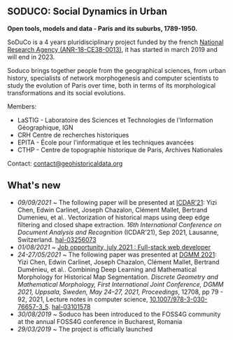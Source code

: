 ## SODUCO: Social Dynamics in Urban 
**Open tools, models and data - Paris and its suburbs, 1789-1950.**

SoDuCo is a 4 years pluridisciplinary project funded by the french [National Research Agency (ANR-18-CE38-0013)](https://anr.fr/Projet-ANR-18-CE38-0013), it has started in march 2019 and will end in 2023.

Soduco brings together people from the geographical sciences, from urban history, specialists of network morphogenesis and computer scientists to study the evolution of Paris over time, both in terms of its morphological transformations and its social evolutions.

Members:
- LaSTIG - Laboratoire des Sciences et Technologies de l'Information Géographique, IGN
- CRH Centre de recherches historiques
- EPITA - École pour l'informatique et les techniques avancées
- CTHP - Centre de topographie historique de Paris, Archives Nationales


Contact: contact@geohistoricaldata.org

## What's new
* *09/09/2021* ~ The following paper will be presented at [ICDAR'21](https://icdar2021.org): Yizi Chen, Edwin Carlinet, Joseph Chazalon, Clément Mallet, Bertrand Dumenieu, et al.. Vectorization of historical maps using deep edge filtering and closed shape extraction. *16th International Conference on Document Analysis and Recognition* (ICDAR'21), Sep 2021, Lausanne, Switzerland. [hal-03256073](https://hal.archives-ouvertes.fr/hal-03256073)
* *01/08/2021* ~ [Job opportunity, july 2021 : Full-stack web developer](https://soduco.github.io/static/documents/SoDUCo2021DevelopWebFullstack_en.pdf)
* *24-27/05/2021* ~ The following paper was presented at [DGMM 2021](https://www.dgmm2021.se/): Yizi Chen, Edwin Carlinet, Joseph Chazalon, Clément Mallet, Bertrand Duménieu, et al.. Combining Deep Learning and Mathematical Morphology for Historical Map Segmentation. *Discrete Geometry and Mathematical Morphology, First International Joint Conference, DGMM 2021, Uppsala, Sweden, May 24–27, 2021, Proceedings*, 12708, pp 79 - 92, 2021, Lecture notes in computer science, [10.1007/978-3-030-76657-3_5](https://dx.doi.org/10.1007/978-3-030-76657-3_5). [hal-03101578](https://hal.archives-ouvertes.fr/hal-03101578)
* *30/08/2019* ~ Soduco has been introduced to the FOSS4G community at the annual FOSS4G conference in Bucharest, Romania
* *29/03/2019* ~ The project is officially launched
